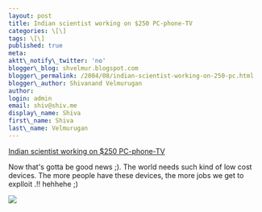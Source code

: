 ```yaml
---
layout: post
title: Indian scientist working on $250 PC-phone-TV
categories: \[\]
tags: \[\]
published: true
meta:
aktt\_notify\_twitter: 'no'
blogger\_blog: shvelmur.blogspot.com
blogger\_permalink: /2004/08/indian-scientist-working-on-250-pc.html
blogger\_author: Shivanand Velmurugan
author:
login: admin
email: shiv@shiv.me
display\_name: Shiva
first\_name: Shiva
last\_name: Velmurugan
---
```


[Indian scientist working on $250 PC-phone-TV][0]

Now that's gotta be good news ;). The world needs such kind of low cost devices. The more people have these devices, the more jobs we get to explloit .!! hehhehe ;)

![](/images/7854873-109288816784167708?l=shvelmur.blogspot.com)


[0]: http%3A%2F%2Fin.rediff.com%2Fmoney%2F2004%2Faug%2F17nri.htm